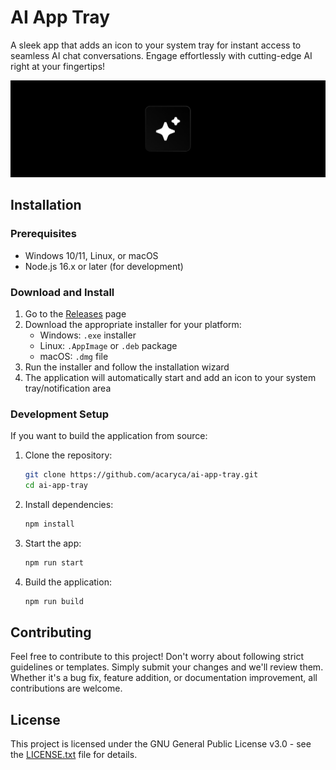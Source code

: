 # AI App Tray

A sleek app that adds an icon to your system tray for instant access to seamless AI chat conversations. Engage effortlessly with cutting-edge AI right at your fingertips!

![AI App Tray Banner](/.github/assets/banner.png)

## Installation

### Prerequisites
- Windows 10/11, Linux, or macOS
- Node.js 16.x or later (for development)

### Download and Install
1. Go to the [Releases](https://github.com/acaryca/ai-app-tray/releases) page
2. Download the appropriate installer for your platform:
   - Windows: `.exe` installer
   - Linux: `.AppImage` or `.deb` package
   - macOS: `.dmg` file
3. Run the installer and follow the installation wizard
4. The application will automatically start and add an icon to your system tray/notification area

### Development Setup
If you want to build the application from source:
1. Clone the repository:
   ```bash
   git clone https://github.com/acaryca/ai-app-tray.git
   cd ai-app-tray
   ```
2. Install dependencies:
   ```bash
   npm install
   ```
3. Start the app:
   ```bash
   npm run start
   ```
4. Build the application:
   ```bash
   npm run build
   ```

## Contributing

Feel free to contribute to this project! Don't worry about following strict guidelines or templates. Simply submit your changes and we'll review them. Whether it's a bug fix, feature addition, or documentation improvement, all contributions are welcome.

## License

This project is licensed under the GNU General Public License v3.0 - see the [LICENSE.txt](LICENSE.txt) file for details.